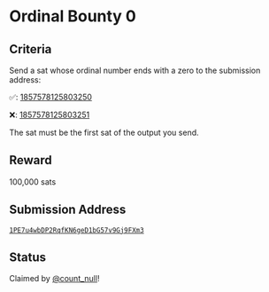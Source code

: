 # Ordinal Bounty 0

## Criteria

Send a sat whose ordinal number ends with a zero to the submission address:

✅: [1857578125803250](https://ordinals.com/ordinal/1857578125803250)

❌: [1857578125803251](https://ordinals.com/ordinal/1857578125803251)

The sat must be the first sat of the output you send.

## Reward

100,000 sats

## Submission Address

[`1PE7u4wbDP2RqfKN6geD1bG57v9Gj9FXm3`](https://mempool.space/address/1PE7u4wbDP2RqfKN6geD1bG57v9Gj9FXm3)

## Status

Claimed by [@count_null](https://twitter.com/rodarmor/status/1560793241473400833)!
